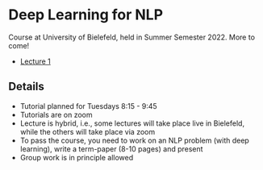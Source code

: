# Deep Learning for NLP 

Course at University of Bielefeld, held in Summer Semester 2022.
More to come!


- [Lecture 1](slides/01_kickoff_2022.pdf)


## Details

- Tutorial planned for Tuesdays 8:15 - 9:45
- Tutorials are on zoom
- Lecture is hybrid, i.e., some lectures will take place live in Bielefeld, while the others will take place via zoom
- To pass the course, you need to work on an NLP problem (with deep learning), write a term-paper (8-10 pages) and present
- Group work is in principle allowed
